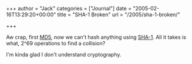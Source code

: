 +++
author = "Jack"
categories = ["Journal"]
date = "2005-02-16T13:29:20+00:00"
title = "SHA-1 Broken"
url = "/2005/sha-1-broken/"

+++

Aw crap, first [MD5][1], now we can't hash anything using [SHA-1][2]. All it takes is what, 2^69 operations to find a collision?

I'm kinda glad I don't understand cryptography.

 [1]: http://www.x-ways.net/md5collision.html
 [2]: http://www.schneier.com/blog/archives/2005/02/sha1_broken.html